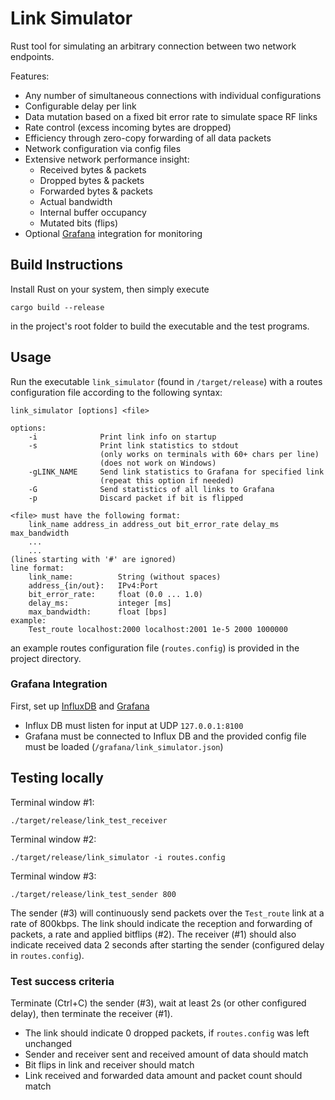 # Link Simulator

Rust tool for simulating an arbitrary connection between two network endpoints.

Features:

- Any number of simultaneous connections with individual configurations
- Configurable delay per link
- Data mutation based on a fixed bit error rate to simulate space RF links
- Rate control (excess incoming bytes are dropped)
- Efficiency through zero-copy forwarding of all data packets
- Network configuration via config files
- Extensive network performance insight:
    * Received bytes & packets
    * Dropped bytes & packets
    * Forwarded bytes & packets
    * Actual bandwidth
    * Internal buffer occupancy
    * Mutated bits (flips)
- Optional [Grafana](https://grafana.com/) integration for monitoring

## Build Instructions

Install Rust on your system, then simply execute

```
cargo build --release
```

in the project's root folder to build the executable and the test programs.

## Usage

Run the executable `link_simulator` (found in `/target/release`) with a routes
configuration file according to the following syntax:


```
link_simulator [options] <file>

options:
    -i              Print link info on startup
    -s              Print link statistics to stdout
					(only works on terminals with 60+ chars per line)
					(does not work on Windows)
    -gLINK_NAME     Send link statistics to Grafana for specified link
                    (repeat this option if needed)
    -G              Send statistics of all links to Grafana
    -p              Discard packet if bit is flipped

<file> must have the following format:
    link_name address_in address_out bit_error_rate delay_ms max_bandwidth
    ...
    ...
(lines starting with '#' are ignored)
line format:
    link_name:          String (without spaces)
    address_{in/out}:   IPv4:Port
    bit_error_rate:     float (0.0 ... 1.0)
    delay_ms:           integer [ms]
    max_bandwidth:      float [bps]
example:
    Test_route localhost:2000 localhost:2001 1e-5 2000 1000000
```

an example routes configuration file (`routes.config`) is provided in the
project directory.

### Grafana Integration

First, set up [InfluxDB](https://www.influxdata.com/) and [Grafana](https://grafana.com/)
- Influx DB must listen for input at UDP `127.0.0.1:8100`
- Grafana must be connected to Influx DB and the provided config file must be loaded (`/grafana/link_simulator.json`)

## Testing locally

Terminal window #1:

```
./target/release/link_test_receiver
```

Terminal window #2:

```
./target/release/link_simulator -i routes.config
```

Terminal window #3:

```
./target/release/link_test_sender 800
```

The sender (#3) will continuously send packets over the `Test_route` link
at a rate of 800kbps. The link should indicate the reception and forwarding of
packets, a rate and applied bitflips (#2).
The receiver (#1) should also indicate received data 2 seconds after starting
the sender (configured delay in `routes.config`).

### Test success criteria

Terminate (Ctrl+C) the sender (#3), wait at least 2s (or other configured delay),
then terminate the receiver (#1).
- The link should indicate 0 dropped packets, if `routes.config` was left
unchanged
- Sender and receiver sent and received amount of data should match
- Bit flips in link and receiver should match
- Link received and forwarded data amount and packet count should match
